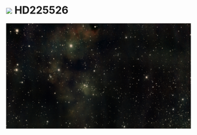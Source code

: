 # ![](/home/lcv/Dropbox/AstroPhotography//Imaging//Common/pyl-tiny.png) HD225526
![IMG](../Imaging//HD/HD225526.jpg)

